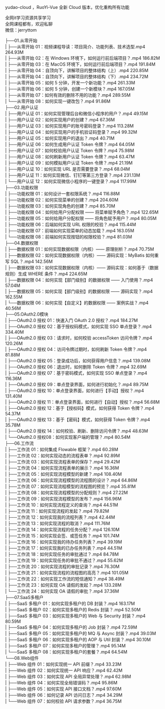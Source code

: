yudao-cloud ，RuoYi-Vue 全新 Cloud 版本，优化重构所有功能

全网it学习资源共享学习<br>全网课程都有，欢迎私聊<br>微信：jerryttom<br>

├──01.从零开始<br> | ├──从零开始 01：视频课程导读：项目简介、功能列表、技术选型.mp4 264.93M<br> | ├──从零开始 02：在 Windows 环境下，如何运行前后端项目？.mp4 186.82M<br> | ├──从零开始 03：在 MacOS 环境下，如何运行前后端项目？.mp4 191.84M<br> | ├──从零开始 04：自顶向下，讲解项目的整体结构（上）.mp4 220.85M<br> | ├──从零开始 04：自顶向下，讲解项目的整体结构（下）.mp4 234.72M<br> | ├──从零开始 05：如何 5 分钟，开发一个新功能？.mp4 261.33M<br> | ├──从零开始 06：如何 5 分钟，创建一个新模块？.mp4 167.05M<br> | ├──从零开始 07：如何有效的删除不用的功能？.mp4 289.55M<br> | └──从零开始 08：如何实现一键改包？.mp4 91.86M<br> ├──02.用户认证<br> | ├──用户认证 01：如何实现管理后台和微信小程序的用户？.mp4 49.15M<br> | ├──用户认证 02：如何实现用户的创建？.mp4 67.36M<br> | ├──用户认证 03：如何实现用户的账号密码登录？.mp4 113.28M<br> | ├──用户认证 04：如何实现用户的手机验证码登录？.mp4 99.32M<br> | ├──用户认证 05：如何实现用户的退出？.mp4 40.71M<br> | ├──用户认证 06：如何生成用户认证 Token 令牌？.mp4 64.05M<br> | ├──用户认证 07：如何校验用户认证 Token 令牌？.mp4 75.98M<br> | ├──用户认证 08：如何刷新用户认证 Token 令牌？.mp4 63.47M<br> | ├──用户认证 09：如何模拟用户认证 Token 令牌？.mp4 21.19M<br> | ├──用户认证 10：如何实现 URL 是否需要登录？.mp4 68.04M<br> | ├──用户认证 11：如何实现微信、钉钉等第三方登录？.mp4 231.13M<br> | └──用户认证 12：如何实现微信小程序的一键登录？.mp4 117.99M<br> ├──03.功能权限<br> | ├──功能权限 01：如何设计一套权限系统？.mp4 116.88M<br> | ├──功能权限 02：如何实现菜单的创建？.mp4 204.60M<br> | ├──功能权限 03：如何实现角色的创建？.mp4 85.70M<br> | ├──功能权限 04：如何给用户分配权限 —— 将菜单赋予角色？.mp4 122.65M<br> | ├──功能权限 05：如何给用户分配权限 —— 将角色赋予用户？.mp4 80.05M<br> | ├──功能权限 06：后端如何实现 URL 权限的校验？.mp4 115.44M<br> | ├──功能权限 07：前端如何实现菜单的动态加载？.mp4 163.05M<br> | └──功能权限 08：前端如何实现按钮的权限校验？.mp4 81.03M<br> ├──04.数据权限<br> | ├──数据权限 01：如何实现数据权限（内核）—— 原理剖析？.mp4 70.75M<br> | ├──数据权限 02：如何实现数据权限（内核）—— 源码实现：MyBatis 如何重写 SQL？.mp4 142.56M<br> | ├──数据权限 03：如何实现数据权限（内核）—— 源码实现：如何基于（数据规则）生成 WHERE 条件？.mp4 224.65M<br> | ├──数据权限 04：如何实现【部门级别】的数据权限 —— 入门使用？.mp4 57.04M<br> | ├──数据权限 05：如何实现【部门级别】的数据权限 —— 源码实现？.mp4 162.55M<br> | └──数据权限 06：如何实现【自定义】的数据权限 —— 案例实战？.mp4 40.56M<br> ├──05.OAuth2.0模块<br> | ├──OAuth2.0 授权 01：快速入门 OAuth 2.0 授权？.mp4 184.27M<br> | ├──OAuth2.0 授权 02：基于授权码模式，如何实现 SSO 单点登录？.mp4 334.40M<br> | ├──OAuth2.0 授权 03：请求时，如何校验 accessToken 访问令牌？.mp4 120.26M<br> | ├──OAuth2.0 授权 04：访问令牌过期时，如何刷新 Token 令牌？.mp4 81.88M<br> | ├──OAuth2.0 授权 05：登录成功后，如何获得用户信息？.mp4 139.08M<br> | ├──OAuth2.0 授权 06：退出时，如何删除 Token 令牌？.mp4 32.69M<br> | ├──OAuth2.0 授权 07：基于密码模式，如何实现 SSO 单点登录？.mp4 116.36M<br> | ├──OAuth2.0 授权 09：单点登录界面，如何进行初始化？.mp4 89.75M<br> | ├──OAuth2.0 授权 10：单点登录界面，如何进行【手动】授权？.mp4 131.40M<br> | ├──OAuth2.0 授权 11：单点登录界面，如何进行【自动】授权？.mp4 56.68M<br> | ├──OAuth2.0 授权 12：基于【授权码】模式，如何获得 Token 令牌？.mp4 54.37M<br> | ├──OAuth2.0 授权 13：基于【密码】模式，如何获得 Token 令牌？.mp4 35.78M<br> | ├──OAuth2.0 授权 14：如何校验、刷新、删除访问令牌？.mp4 48.63M<br> | └──OAuth2.0 授权08：如何实现客户端的管理？.mp4 80.54M<br> ├──06.工作流<br> | ├──工作流 01：如何集成 Flowable 框架？.mp4 60.28M<br> | ├──工作流 02：如何实现动态的流程表单？.mp4 92.89M<br> | ├──工作流 03：如何实现流程表单的保存？.mp4 29.42M<br> | ├──工作流 04：如何实现流程表单的展示？.mp4 16.36M<br> | ├──工作流 05：如何实现流程模型的新建？.mp4 108.40M<br> | ├──工作流 06：如何实现流程模型的流程图的设计？.mp4 64.86M<br> | ├──工作流 07：如何实现流程模型的流程图的预览？.mp4 35.81M<br> | ├──工作流 08：如何实现流程模型的分配规则？.mp4 27.22M<br> | ├──工作流 09：如何实现流程模型的发布？.mp4 156.96M<br> | ├──工作流 10：如何实现流程定义的查询？.mp4 44.51M<br> | ├──工作流 11：如何实现流程的发起？.mp4 79.82M<br> | ├──工作流 12：如何实现我的流程列表？.mp4 42.44M<br> | ├──工作流 13：如何实现流程的取消？.mp4 111.76M<br> | ├──工作流 14：如何实现流程的任务分配？.mp4 126.10M<br> | ├──工作流 15：如何实现会签、或签任务？.mp4 101.74M<br> | ├──工作流 16：如何实现我的待办任务列表？.mp4 39.19M<br> | ├──工作流 17：如何实现我的已办任务列表？.mp4 44.51M<br> | ├──工作流 18：如何实现任务的审批通过？.mp4 84.78M<br> | ├──工作流 19：如何实现任务的审批不通过？.mp4 55.62M<br> | ├──工作流 20：如何实现流程的审批记录？.mp4 76.30M<br> | ├──工作流 21：如何实现流程的流程图的高亮？.mp4 101.05M<br> | ├──工作流 22：如何实现工作流的短信通知？.mp4 38.49M<br> | ├──工作流 23：如何实现 OA 请假的发起？.mp4 133.28M<br> | └──工作流 24：如何实现 OA 请假的审批？.mp4 37.36M<br> ├──07.SaaS多租户<br> | ├──SaaS 多租户 01：如何实现多租户的 DB 封装？.mp4 163.17M<br> | ├──SaaS 多租户 02：如何实现多租户的 Redis 封装？.mp4 52.50M<br> | ├──SaaS 多租户 03：如何实现多租户的 Web 与 Security 封装？.mp4 80.59M<br> | ├──SaaS 多租户 04：如何实现多租户的 Job 封装？.mp4 72.59M<br> | ├──SaaS 多租户 05：如何实现多租户的 MQ 与 Async 封装？.mp4 39.03M<br> | ├──SaaS 多租户 06：如何实现多租户的 AOP 与 Util 封装？.mp4 30.10M<br> | ├──SaaS 多租户 07：如何实现多租户的管理？.mp4 95.14M<br> | └──SaaS 多租户 08：如何实现多租户的套餐？.mp4 64.54M<br> └──08.Web组件<br> | ├──Web 组件 01：如何实现统一 API 前缀？.mp4 33.23M<br> | ├──Web 组件 02：如何实现统一 API 响应？.mp4 62.42M<br> | ├──Web 组件 03：如何实现 API 全局异常处理？.mp4 62.98M<br> | ├──Web 组件 04：如何实现全局错误码？.mp4 95.86M<br> | ├──Web 组件 05：如何实现 API 接口文档？.mp4 97.60M<br> | ├──Web 组件 06：如何记录 API 访问日志？.mp4 34.29M<br> | └──Web 组件 07：如何校验 API 请求参数？.mp4 36.75M